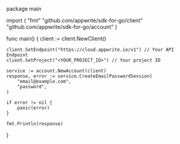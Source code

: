package main

import (
    "fmt"
    "github.com/appwrite/sdk-for-go/client"
    "github.com/appwrite/sdk-for-go/account"
)

func main() {
    client := client.NewClient()

    client.SetEndpoint("https://cloud.appwrite.io/v1") // Your API Endpoint
    client.SetProject("<YOUR_PROJECT_ID>") // Your project ID

    service := account.NewAccount(client)
    response, error := service.CreateEmailPasswordSession(
        "email@example.com",
        "password",
    )

    if error != nil {
        panic(error)
    }

    fmt.Println(response)
}
